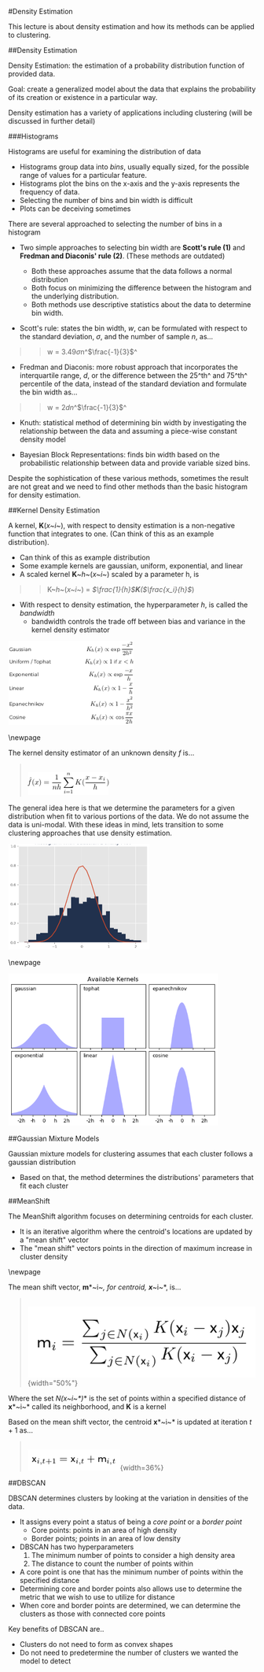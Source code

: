 #Density Estimation

This lecture is about density estimation and how its methods can be applied to clustering.

##Density Estimation

Density Estimation: the estimation of a probability distribution function of provided data. 

Goal: create a generalized model about the data that explains the probability of its creation or existence in a particular way. 

Density estimation has a variety of applications including clustering (will be discussed in further detail)

###Histograms

Histograms are useful for examining the distribution of data

- Histograms group data into *bins*, usually equally sized, for the possible range of values for a particular feature. 
- Histograms plot the bins on the x-axis and the y-axis represents the frequency of data. 
- Selecting the number of bins and bin width is difficult
- Plots can be deceiving sometimes

There are several approached to selecting the number of bins in a histogram

- Two simple approaches to selecting bin width are **Scott's rule (1)** and **Fredman and Diaconis' rule (2)**. (These methods are outdated)
    - Both these approaches assume that the data follows a normal distribution 
    - Both focus on minimizing the difference between the histogram and the underlying distribution. 
    - Both methods use descriptive statistics about the data to determine bin width. 

- Scott's rule: states the bin width, *w*, can be formulated with respect to the standard deviation, $\sigma$, and the number of sample *n*, as...

>> w = 3.49$\sigma$n^$\frac{-1}{3}$^

- Fredman and Diaconis: more robust approach that incorporates the interquartile range, *d*, or the difference between the 25^th^ and 75^th^ percentile of the data, instead of the standard deviation and formulate the bin width as...

>> w = 2*dn*^$\frac{-1}{3}$^
 
- Knuth: statistical method of determining bin width by investigating the relationship between the data and assuming a piece-wise constant density model

- Bayesian Block Representations: finds bin width based on the probabilistic relationship between data and provide variable sized bins. 

Despite the sophistication of these various methods, sometimes the result are not great and we need to find other methods than the basic histogram for density estimation. 

##Kernel Density Estimation

A kernel, **K**(*x~i~*), with respect to density estimation is a non-negative function that integrates to one. (Can think of this as an example distribution). 

- Can think of this as example distribution
- Some example kernels are gaussian, uniform, exponential, and linear
- A scaled kernel **K**~*h*~(*x~i~*) scaled by a parameter h, is

>> K~*h*~(*x~i~*) = *$\frac{1}{h}$***K**(*$\frac{x_i}{h}$*)

- With respect to density estimation, the hyperparameter *h*, is called the *bandwidth*
    - bandwidth controls the trade off between bias and variance in the kernel density estimator

![Formulations for some example kernels](images/formkern.png)

\newpage

The kernel density estimator of an unknown density *f* is...

> \
![kdest](images/kdest.png)

The general idea here is that we determine the parameters for a given distribution when fit to various portions of the data. We do not assume the data is uni-modal. With these ideas in mind, lets transition to some clustering approaches that use density estimation. 

![Histogram with Gaussian Density Plot](images/histgaus.png)

\newpage

![Examples of kernel distribution (watch Matthew Conlen demo to see how bandwith works as a smoothing parameter)](images/kernband.png)

##Gaussian Mixture Models

Gaussian mixture models for clustering assumes that each cluster follows a gaussian distribution

- Based on that, the method determines the distributions' parameters that fit each cluster

##MeanShift

The MeanShift algorithm focuses on determining centroids for each cluster. 

- It is an iterative algorithm where the centroid's locations are updated by a "mean shift" vector
- The "mean shift" vectors points in the direction of maximum increase in cluster density

\newpage

The mean shift vector, **m***~i~*, for centroid, **x***~i~*, is...

> \
![meanshift](images/meanshift.png){width="50%"}

Where the set **N(x*~i~*)** is the set of points within a specified distance of **x***~i~* called its neighborhood, and **K** is a kernel

Based on the mean shift vector, the centroid **x***~i~* is updated at iteration *t* + 1 as...

> \
![centroid](images/centroid.png){width=36%}

##DBSCAN

DBSCAN determines clusters by looking at the variation in densities of the data.

- It assigns every point a status of being a *core point* or a *border point*
    - Core points: points in an area of high density
    - Border points; points in an area of low density
- DBSCAN has two hyperparameters
    1. The minimum number of points to consider a high density area
    2. The distance to count the number of points within
- A core point is one that has the minimum number of points within the specified distance
- Determining core and border points also allows use to determine the metric that we wish to use to utilize for distance
- When core and border points are determined, we can determine the clusters as those with connected core points

Key benefits of DBSCAN are..

- Clusters do not need to form as convex shapes
- Do not need to predetermine the number of clusters we wanted the model to detect

